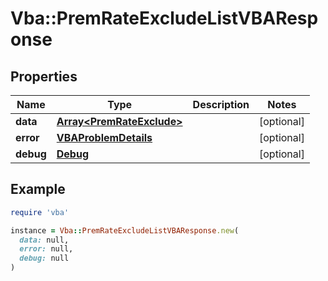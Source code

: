# Vba::PremRateExcludeListVBAResponse

## Properties

| Name | Type | Description | Notes |
| ---- | ---- | ----------- | ----- |
| **data** | [**Array&lt;PremRateExclude&gt;**](PremRateExclude.md) |  | [optional] |
| **error** | [**VBAProblemDetails**](VBAProblemDetails.md) |  | [optional] |
| **debug** | [**Debug**](Debug.md) |  | [optional] |

## Example

```ruby
require 'vba'

instance = Vba::PremRateExcludeListVBAResponse.new(
  data: null,
  error: null,
  debug: null
)
```

